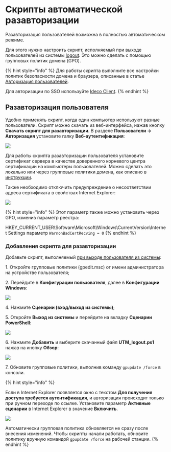 # Скрипты автоматической разавторизации

Разавторизация пользователей возможна в полностью автоматическом режиме.

Для этого нужно настроить скрипт, исполняемый при выходе пользователей из системы [logout](https://docs.microsoft.com/en-us/previous-versions/windows/it-pro/windows-server-2008-R2-and-2008/cc753583\(v=ws.11\)?redirectedfrom=MSDN). Это можно сделать с помощью групповых политик домена (GPO).

{% hint style="info" %}
Для работы скрипта выполните все настройки политик безопасности домена и браузера, описанные в статье [Авторизация пользователей](active-directory-user-authorization.md).

Для авторизации по SSO используйте [Ideco Client](../ideco-client.md).
{% endhint %}

## Разавторизация пользователя

Удобно применять скрипт, когда один компьютер используют разные пользователи. Cкрипт можно скачать из веб-интерфейса, нажав кнопку **Скачать скрипт для разавторизации**. В разделе **Пользователи -> Авторизация** установите галку **Веб-аутентификация**:

![](../../../.gitbook/assets/auto-de-authorization-script.gif)

Для работы скрипта разавторизации пользователя установите сертификат сервера в качестве доверенного корневого центра сертификации на компьютеры пользователей. Можно сделать это локально или через групповые политики домена, как описано в [инструкции](../../access-rules/content-filter/filtering-https-traffic.md#dobavlenie-sertifikata-cherez-politiki-domena-microsoft-active-directory).

Также необходимо отключить предупреждение о несоответствии адреса сертификата в свойствах Internet Explorer:

![](../../../.gitbook/assets/auto-de-authorization-script1.png)

{% hint style="info" %}
Этот параметр также можно установить через GPO, изменив параметр реестра:

HKEY\_CURRENT\_USER\Software\Microsoft\Windows\CurrentVersion\Internet Settings параметр `WarnonBadCertRecving = 0`
{% endhint %}

### Добавления скрипта для разавторизации

Добавьте скрипт, выполняемый [при выходе пользователя из системы](https://docs.microsoft.com/en-us/previous-versions/windows/it-pro/windows-server-2008-R2-and-2008/cc753583\(v=ws.11\)?redirectedfrom=MSDN):

1\. Откройте групповые политики (gpedit.msc) от имени администратора на устройстве пользователя;

2\. Перейдите в **Конфигурации пользователя**, далее в **Конфигурации Windows**:

![](../../../.gitbook/assets/auto-de-authorization-script2.png)

4\. Нажмите **Сценарии (вход/выход из системы)**;

5\. Откройте **Выход из системы** и перейдите на вкладку **Сценарии PowerShell**:

![](../../../.gitbook/assets/auto-de-authorization-script3.png)

6\. Нажмите **Добавить** и выберите скачанный файл **UTM_logout.ps1** нажав на кнопку **Обзор**:

![](../../../.gitbook/assets/auto-de-authorization-script4.png)

7\. Обновите групповые политики, выполнив команду `gpupdate /force` в консоли.

{% hint style="info" %}

Если в Internet Explorer появляется окно с текстом **Для получения доступа требуется аутентификация**, и авторизация происходит только при ручном переходе по ссылке. Установите параметр **Активные сценарии** в Internet Explorer в значение **Включить**.

![](../../../.gitbook/assets/auto-de-authorization-script5.jpg)

Автоматически групповая политика обновляется не сразу после внесения изменений. Чтобы скрипты начали работать, обновите политику вручную командой `gpupdate /force` на рабочей станции.
{% endhint %}